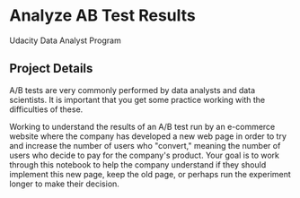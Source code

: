 # Analyze AB Test Results
Udacity Data Analyst Program


## Project Details

A/B tests are very commonly performed by data analysts and data scientists. It is important that you get some practice working with the difficulties of these.

Working to understand the results of an A/B test run by an e-commerce website where the company has developed a new web page in order to try and increase the number of users who "convert," meaning the number of users who decide to pay for the company's product. Your goal is to work through this notebook to help the company understand if they should implement this new page, keep the old page, or perhaps run the experiment longer to make their decision.



